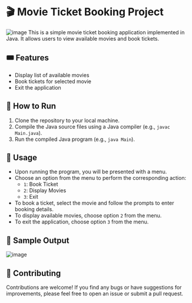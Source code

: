 # 🎬 Movie Ticket Booking Project
![image](https://github.com/jha-nikita/Kaggle_Bank-Churn/assets/115389358/f50ecc72-757d-4219-8926-298c1623ae92)
This is a simple movie ticket booking application implemented in Java. It allows users to view available movies and book tickets.

## 🎟️ Features

- Display list of available movies
- Book tickets for selected movie
- Exit the application

## 🚀 How to Run

1. Clone the repository to your local machine.
2. Compile the Java source files using a Java compiler (e.g., `javac Main.java`).
3. Run the compiled Java program (e.g., `java Main`).

## 📝 Usage

- Upon running the program, you will be presented with a menu.
- Choose an option from the menu to perform the corresponding action:
  - `1`: Book Ticket
  - `2`: Display Movies
  - `3`: Exit
- To book a ticket, select the movie and follow the prompts to enter booking details.
- To display available movies, choose option `2` from the menu.
- To exit the application, choose option `3` from the menu.

## 📄 Sample Output
![image](https://github.com/jha-nikita/Kaggle_Bank-Churn/assets/115389358/9bc57150-be54-4d1d-b0c0-69704e7b6ae7)

## 🤝 Contributing

Contributions are welcome! If you find any bugs or have suggestions for improvements, please feel free to open an issue or submit a pull request.
